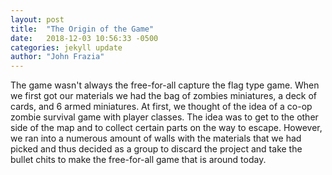 ```yaml
---
layout: post
title:  "The Origin of the Game"
date:   2018-12-03 10:56:33 -0500
categories: jekyll update
author: "John Frazia"
---
```

The game wasn't always the free-for-all capture the flag type game. When we first got our materials we had the bag of zombies miniatures, a deck of cards, and 6 armed miniatures. At first, we thought of the idea of a co-op zombie survival game with player classes. The idea was to get to the other side of the map and to collect certain parts on the way to escape. However, we ran into a numerous amount of walls with the materials that we had picked and thus decided as a group to discard the project and take the bullet chits to make the free-for-all game that is around today.

